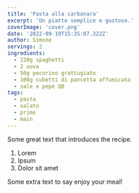 ```yaml
---
title: 'Pasta alla carbonara'
excerpt: 'Un piatto semplice e gustoso.'
coverImage: 'cover.png'
date: '2022-09-19T15:35:07.322Z'
author: Simone
servings: 2
ingredients:
  - 220g spaghetti
  - 2 uova
  - 50g pecorino grattugiato
  - 100g cubetti di pancetta affumicata
  - sale e pepe QB
tags:
  - pasta
  - salato
  - primo
  - main
---
```


Some great text that introduces the recipe.

1. Lorem
1. Ipsum
1. Dolor sit amet

Some extra text to say enjoy your meal!
